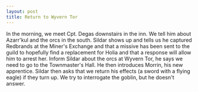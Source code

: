 ```yaml
---
layout: post
title: Return to Wyvern Tor
---
```

In the morning, we meet Cpt. Degas downstairs in the inn. We tell him about Azarr'kul and the orcs in the south. Sildar shows up and tells us he captured Redbrands at the Miner's Exchange and that a missive has been sent to the guild to hopefully find a replacement for Holia and that a response will allow him to arrest her. Inform Sildar about the orcs at Wyvern Tor, he says we need to go to the Townmaster's Hall. He then introduces Morrin, his new apprentice. Sildar then asks that we return his effects (a sword with a flying eagle) if they turn up. We try to interrogate the goblin, but he doesn't answer.

